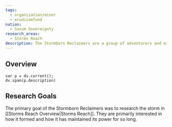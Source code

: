 ```yaml
---
tags:
  - organization/minor
  - erudisamfund
nation:
  - Saxum Sovereignty
research_areas:
  - Storms Reach
description: The Stormborn Reclaimers are a group of adventurers and explorers dedicated to uncovering the mysteries of the storm, creatures and the ruins within [[Storms Reach Overview|Storms Reach]]. They are known for their daring expeditions into the heart of the ever-changing tempest.
---
```

## Overview
```dataviewjs
var p = dv.current();
dv.span(p.description)
```
## Research Goals
The primary goal of the Stormborn Reclaimers was to research the storm in [[Storms Reach Overview|Storms Reach]]. They are primarily interested in how it formed and how it has maintained its power for so long.